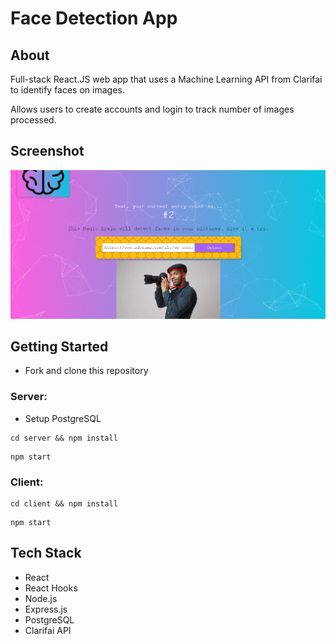 # Face Detection App

## About

Full-stack React.JS web app that uses a Machine Learning API from Clarifai to identify faces on images.

Allows users to create accounts and login to track number of images processed.

## Screenshot

![](./client/public/screenshot.png)

## Getting Started

- Fork and clone this repository

### Server:

- Setup PostgreSQL

```
cd server && npm install
```

```
npm start
```

### Client:

```
cd client && npm install
```

```
npm start
```

## Tech Stack

- React
- React Hooks
- Node.js
- Express.js
- PostgreSQL
- Clarifai API
